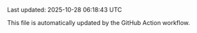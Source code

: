 Last updated: 2025-10-28 06:18:43 UTC

This file is automatically updated by the GitHub Action workflow.
